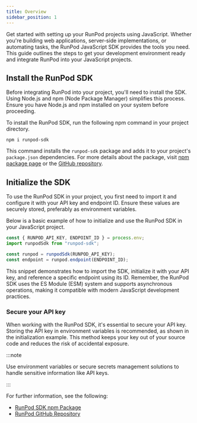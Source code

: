 ```yaml
---
title: Overview
sidebar_position: 1
---
```


Get started with setting up your RunPod projects using JavaScript. Whether you're building web applications, server-side implementations, or automating tasks, the RunPod JavaScript SDK provides the tools you need.
This guide outlines the steps to get your development environment ready and integrate RunPod into your JavaScript projects.

## Install the RunPod SDK

Before integrating RunPod into your project, you'll need to install the SDK.
Using Node.js and npm (Node Package Manager) simplifies this process.
Ensure you have Node.js and npm installed on your system before proceeding.

To install the RunPod SDK, run the following npm command in your project directory.

```command
npm i runpod-sdk
```

This command installs the `runpod-sdk` package and adds it to your project's `package.json` dependencies.
For more details about the package, visit [npm package page](https://www.npmjs.com/package/runpod-sdk) or the [GitHub repository](https://github.com/runpod/js-sdk).

## Initialize the SDK

To use the RunPod SDK in your project, you first need to import it and configure it with your API key and endpoint ID. Ensure these values are securely stored, preferably as environment variables.

Below is a basic example of how to initialize and use the RunPod SDK in your JavaScript project.

```javascript
const { RUNPOD_API_KEY, ENDPOINT_ID } = process.env;
import runpodSdk from "runpod-sdk";

const runpod = runpodSdk(RUNPOD_API_KEY);
const endpoint = runpod.endpoint(ENDPOINT_ID);
```

This snippet demonstrates how to import the SDK, initialize it with your API key, and reference a specific endpoint using its ID.
Remember, the RunPod SDK uses the ES Module (ESM) system and supports asynchronous operations, making it compatible with modern JavaScript development practices.

### Secure your API key

When working with the RunPod SDK, it's essential to secure your API key.
Storing the API key in environment variables is recommended, as shown in the initialization example. This method keeps your key out of your source code and reduces the risk of accidental exposure.

:::note

Use environment variables or secure secrets management solutions to handle sensitive information like API keys.

:::

For further information, see the following:

- [RunPod SDK npm Package](https://www.npmjs.com/package/runpod-sdk)
- [RunPod GitHub Repository](https://github.com/runpod/js-sdk)
